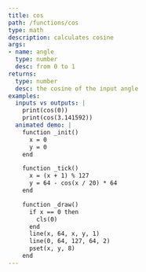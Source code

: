 ```yaml
---
title: cos
path: /functions/cos
type: math
description: calculates cosine
args:
- name: angle
  type: number
  desc: from 0 to 1
returns:
  type: number
  desc: the cosine of the input angle
examples:
  inputs vs outputs: |
    print(cos(0))
    print(cos(3.141592))
  animated demo: |
    function _init()
      x = 0
      y = 0
    end

    function _tick()
      x = (x + 1) % 127
      y = 64 - cos(x / 20) * 64
    end

    function _draw()
      if x == 0 then
        cls(0)
      end
      line(x, 64, x, y, 1)
      line(0, 64, 127, 64, 2)
      pset(x, y, 8)
    end
---
```


